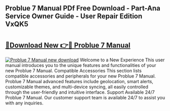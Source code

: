 ## Problue 7 Manual PDf Free Download - Part-Ana Service Owner Guide - User Repair Edition VxQK5

# <h2><a href="http://cf10872.oget.top/?id=Problue+7+Manual">🔗Download New 👉🔴 Problue 7 Manual</a></h2>

[![Problue 7 Manual new download](https://i.imgur.com/5g1atiW.png)](http://cf10872.oget.top/?id=Problue+7+Manual)
Welcome to a New Experience This user manual introduces you to the unique features and functionalities of your new Problue 7 Manual. Compatible Accessories This section lists compatible accessories and peripherals for your new Problue 7 Manual. Problue 7 Manual advanced features include geolocation, smart alerts, customizable themes, and multi-device syncing, all easily controlled through the user-friendly and intuitive interface. Support Available 24/7 Problue 7 Manual. Our customer support team is available 24/7 to assist you with any inquiries.
